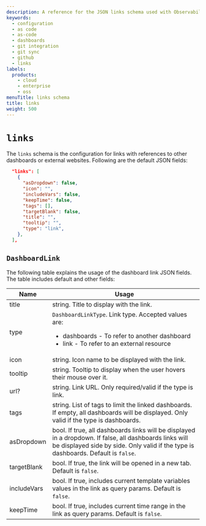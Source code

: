 ```yaml
---
description: A reference for the JSON links schema used with Observability as Code.
keywords:
  - configuration
  - as code
  - as-code
  - dashboards
  - git integration
  - git sync
  - github
  - links
labels:
  products:
    - cloud
    - enterprise
    - oss
menuTitle: links schema
title: links
weight: 500
---
```


# `links`

The `links` schema is the configuration for links with references to other dashboards or external websites.
Following are the default JSON fields:

```json
  "links": [
    {
      "asDropdown": false,
      "icon": "",
      "includeVars": false,
      "keepTime": false,
      "tags": [],
      "targetBlank": false,
      "title": "",
      "tooltip": "",
      "type": "link",
    },
  ],
```

## `DashboardLink`

The following table explains the usage of the dashboard link JSON fields.
The table includes default and other fields:

<!-- prettier-ignore-start -->

| Name        | Usage                                   |
| ----------- | --------------------------------------- |
| title       | string. Title to display with the link. |
| type        | `DashboardLinkType`. Link type. Accepted values are:<ul><li>dashboards - To refer to another dashboard</li><li>link - To refer to an external resource</li></ul> |
| icon        | string. Icon name to be displayed with the link. |
| tooltip     | string. Tooltip to display when the user hovers their mouse over it. |
| url?        | string. Link URL. Only required/valid if the type is link. |
| tags        | string. List of tags to limit the linked dashboards. If empty, all dashboards will be displayed. Only valid if the type is dashboards. |
| asDropdown  | bool. If true, all dashboards links will be displayed in a dropdown. If false, all dashboards links will be displayed side by side. Only valid if the type is dashboards. Default is `false`. |
| targetBlank | bool. If true, the link will be opened in a new tab. Default is `false`. |
| includeVars | bool. If true, includes current template variables values in the link as query params. Default is `false`. |
| keepTime    | bool. If true, includes current time range in the link as query params. Default is `false`. |

<!-- prettier-ignore-end -->

